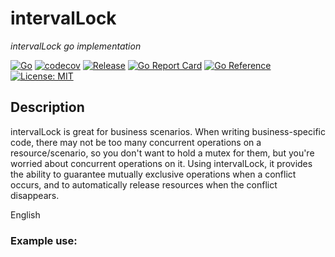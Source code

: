 # intervalLock

*intervalLock go implementation*

[![Go](https://github.com/me-cs/intervalLock/workflows/Go/badge.svg?branch=main)](https://github.com/me-cs/intervalLock/actions)
[![codecov](https://codecov.io/gh/me-cs/intervalLock/branch/main/graph/badge.svg)](https://codecov.io/gh/me-cs/intervalLock)
[![Release](https://img.shields.io/github/v/release/me-cs/intervalLock.svg?style=flat-square)](https://github.com/me-cs/intervalLock)
[![Go Report Card](https://goreportcard.com/badge/github.com/me-cs/intervalLock)](https://goreportcard.com/report/github.com/me-cs/intervalLock)
[![Go Reference](https://pkg.go.dev/badge/github.com/me-cs/intervalLock.svg)](https://pkg.go.dev/github.com/me-cs/intervalLock)
[![License: MIT](https://img.shields.io/badge/License-MIT-yellow.svg)](https://opensource.org/licenses/MIT)

## Description
intervalLock is great for business scenarios. When writing business-specific code,
there may not be too many concurrent operations on a resource/scenario,
so you don't want to hold a mutex for them, but you're worried about concurrent operations on it. 
Using intervalLock, it provides the ability to guarantee mutually exclusive operations when a conflict occurs,
and to automatically release resources when the conflict disappears.


English 

### Example use: